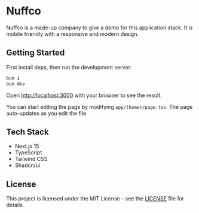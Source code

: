 # Nuffco

Nuffco is a made-up company to give a demo for this application stack. It is
mobile friendly with a responsive and modern design.

## Getting Started

First install deps, then run the development server:

```bash
bun i
bun dev
```

Open [http://localhost:3000](http://localhost:3000) with your browser to see the
result.

You can start editing the page by modifying `app/(home)/page.tsx`. The page
auto-updates as you edit the file.

## Tech Stack

- Next.js 15
- TypeScript
- Tailwind CSS
- Shadcn/ui

## License

This project is licensed under the MIT License - see the [LICENSE](LICENSE) file
for details.
